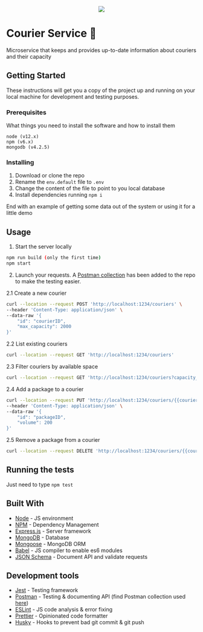 <p align="center">
  <a href="https://codecov.io/gh/catalanska/courier-service">
    <img src="https://codecov.io/gh/catalanska/courier-service/branch/master/graph/badge.svg" />
  </a>
</p>

# Courier Service 🚚

Microservice that keeps and provides up-to-date information about couriers and their capacity

## Getting Started

These instructions will get you a copy of the project up and running on your local machine for development and testing purposes.

### Prerequisites

What things you need to install the software and how to install them

```
node (v12.x)
npm (v6.x)
mongodb (v4.2.5)
```

### Installing

1. Download or clone the repo
2. Rename the `env.default` file to `.env`
3. Change the content of the file to point to you local database
4. Install dependencies running `npm i`

End with an example of getting some data out of the system or using it for a little demo

## Usage

1. Start the server locally

```sh
npm run build (only the first time)
npm start
```

2. Launch your requests. A [Postman collection](https://github.com/catalanska/courier-service/tree/master/postman_collection.json) has been added to the repo to make the testing easier.

2.1 Create a new courier

```bash
curl --location --request POST 'http://localhost:1234/couriers' \
--header 'Content-Type: application/json' \
--data-raw '{
	"id": "courierID",
	"max_capacity": 2000
}'
```

2.2 List existing couriers

```bash
curl --location --request GET 'http://localhost:1234/couriers'
```

2.3 Filter couriers by available space

```bash
curl --location --request GET 'http://localhost:1234/couriers?capacity_required=100'
```

2.4 Add a package to a courier

```bash
curl --location --request PUT 'http://localhost:1234/couriers/{{courierID}}/packages' \
--header 'Content-Type: application/json' \
--data-raw '{
	"id": "packageID",
	"volume": 200
}'
```

2.5 Remove a package from a courier

```bash
curl --location --request DELETE 'http://localhost:1234/couriers/{{courierID}}/packages/{{packageID}}'
```

## Running the tests

Just need to type `npm test`

## Built With

- [Node](https://nodejs.org/es/) - JS environment
- [NPM](https://www.npmjs.com/) - Dependency Management
- [Express.js](https://expressjs.com/) - Server framework
- [MongoDB](https://www.mongodb.com/) - Database
- [Mongoose](https://mongoosejs.com/) - MongoDB ORM
- [Babel](https://babeljs.io/) - JS compiler to enable es6 modules
- [JSON Schema](https://json-schema.org/) - Document API and validate requests

## Development tools

- [Jest](https://jestjs.io/en/) - Testing framework
- [Postman](https://www.postman.com/) - Testing & documenting API (find Postman collection used [here](https://github.com/catalanska/courier-service/tree/master/postman_collection.json))
- [ESLint](https://eslint.org/) - JS code analysis & error fixing
- [Prettier](https://prettier.io/) - Opinionated code formatter
- [Husky](https://www.npmjs.com/package/husky) - Hooks to prevent bad git commit & git push
